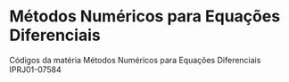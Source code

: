 # Métodos Numéricos para Equações Diferenciais
Códigos da matéria Métodos Numéricos para Equações Diferenciais IPRJ01-07584

